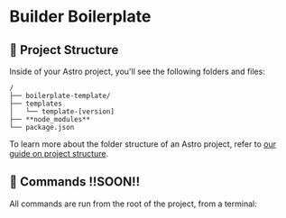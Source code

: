 # Builder Boilerplate

## 🚀 Project Structure

Inside of your Astro project, you'll see the following folders and files:

```text
/
├── boilerplate-template/
├── templates
│   └── template-[version]
├── **node_modules**
└── package.json
```

To learn more about the folder structure of an Astro project, refer to [our guide on project structure](https://docs.astro.build/en/basics/project-structure/).

## 🧞 Commands !!SOON!!

All commands are run from the root of the project, from a terminal:

